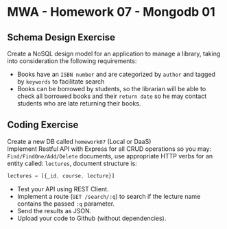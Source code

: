 # MWA - Homework 07 - Mongodb 01

## Schema Design Exercise

Create a NoSQL design model for an application to manage a library, taking into consideration the following requirements:

* Books have an `ISBN number` and are categorized by `author` and tagged by `keywords` to facilitate search
* Books can be borrowed by students, so the librarian will be able to check all borrowed books and their `return date` so he may contact students who are late returning their books.
  
## Coding Exercise

Create a new DB called `homework07` (Local or DaaS)  
Implement Restful API with Express for all CRUD operations so you may: `Find/FindOne/Add/Delete` documents, use appropriate HTTP verbs for an entity called: `lectures`, document structure is:  

```javascript
lectures = [{_id, course, lecture}]
```

* Test your API using REST Client.  
* Implement a route (`GET /search/:q`) to search if the lecture name contains the passed `:q` parameter.  
* Send the results as JSON.  
* Upload your code to Github (without dependencies).

